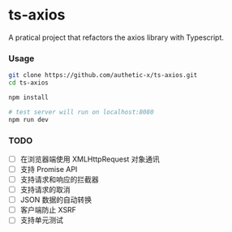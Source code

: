 # ts-axios


A pratical project that refactors the axios library with Typescript.

### Usage

```bash
git clone https://github.com/authetic-x/ts-axios.git
cd ts-axios

npm install

# test server will run on localhost:8080
npm run dev
```

### TODO

- [ ] 在浏览器端使用 XMLHttpRequest 对象通讯
- [ ] 支持 Promise API
- [ ] 支持请求和响应的拦截器
- [ ] 支持请求的取消
- [ ] JSON 数据的自动转换
- [ ] 客户端防止 XSRF
- [ ] 支持单元测试
